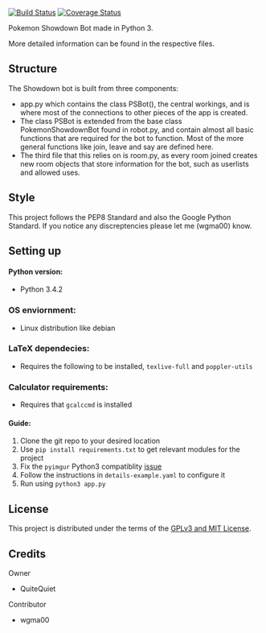 [![Build Status](https://travis-ci.org/wgma00/PokemonShowdownBot.svg?branch=master)](https://travis-ci.org/wgma00/PokemonShowdownBot) [![Coverage Status](https://coveralls.io/repos/github/wgma00/PokemonShowdownBot/badge.svg?branch=master)](https://coveralls.io/github/wgma00/PokemonShowdownBot?branch=master)

Pokemon Showdown Bot made in Python 3.

More detailed information can be found in the respective files.

Structure
---------

The Showdown bot is built from three components:

- app.py which contains the class PSBot(), the central workings, and is where most of the connections to other pieces of the app is created.
- The class PSBot is extended from the base class PokemonShowdownBot found in robot.py, and contain almost all basic functions that are required for the bot to function. Most of the more general functions like join, leave and say are defined here.
- The third file that this relies on is room.py, as every room joined creates new room objects that store information for the bot, such as userlists and allowed uses.

Style
-------
This project follows the PEP8 Standard and also the Google Python Standard. If
you notice any discreptencies please let me (wgma00) know.

Setting up
---------
#### Python version:
- Python 3.4.2

### OS enviornment:
-  Linux distribution like debian

### LaTeX dependecies:
- Requires the following to be installed, ``texlive-full`` and ``poppler-utils``

### Calculator requirements:
- Requires that ``gcalccmd`` is installed

#### Guide:
1. Clone the git repo to your desired location
2. Use `pip install requirements.txt` to get relevant modules for the project
3. Fix the ``pyimgur`` Python3 compatiblity [issue](https://github.com/wgma00/PokemonShowdownBot/issues/7)
3. Follow the instructions in `details-example.yaml` to configure it
4. Run using `python3 app.py`

License
-------

This project is distributed under the terms of the [GPLv3 and MIT License][1].

  [1]: https://github.com/wgma00/PokemonShowdownBot/blob/master/NOTICE

Credits
-------

Owner

- QuiteQuiet

Contributor
- wgma00
